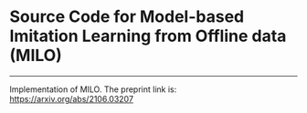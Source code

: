 # Source Code for Model-based Imitation Learning from Offline data (MILO)
---
Implementation of MILO. The preprint link is: https://arxiv.org/abs/2106.03207
